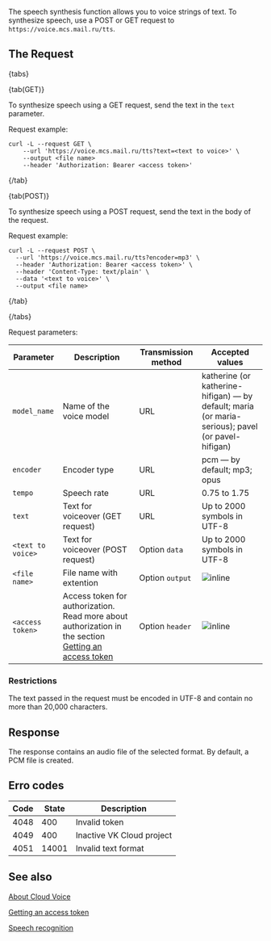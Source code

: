 The speech synthesis function allows you to voice strings of text. To synthesize speech, use a POST or GET request to `https://voice.mcs.mail.ru/tts`.

## The Request

{tabs}

{tab(GET)}

To synthesize speech using a GET request, send the text in the `text` parameter.

Request example:

```console
curl -L --request GET \
    --url 'https://voice.mcs.mail.ru/tts?text=<text to voice>' \
    --output <file name>
    --header 'Authorization: Bearer <access token>'
```

{/tab}

{tab(POST)}

To synthesize speech using a POST request, send the text in the body of the request.

Request example:

```console
curl -L --request POST \
  --url 'https://voice.mcs.mail.ru/tts?encoder=mp3' \
  --header 'Authorization: Bearer <access token>' \
  --header 'Content-Type: text/plain' \
  --data '<text to voice>' \
  --output <file name>
```

{/tab}

{/tabs}

Request parameters:

| Parameter | Description | Transmission method | Accepted values |
| --- | --- | --- | --- |
| `model_name` | Name of the voice model | URL |katherine (or katherine-hifigan) — by default; maria (or maria-serious); pavel (or pavel-hifigan) |
| `encoder` | Encoder type | URL | pcm — by default; mp3; opus |
| `tempo` | Speech rate | URL | 0.75 to 1.75 |
| `text` | Text for voiceover (GET request)| URL | Up to 2000 symbols in UTF-8 |
| `<text to voice>` | Text for voiceover (POST request) | Option `data`| Up to 2000 symbols in UTF-8|
| `<file name>` | File name with extention | Option `output` | ![](/en/assets/no.svg "inline") |
| `<access token>`| Access token for authorization. Read more about authorization in the section [Getting an access token](../get-voice-token) | Option `header`| ![](/en/assets/no.svg "inline") |

### Restrictions

The text passed in the request must be encoded in UTF-8 and contain no more than 20,000 characters.

## Response

The response contains an audio file of the selected format. By default, a PCM file is created.

## Erro codes

| Code  | State | Description                   |
| ---- | ------ | -------------------------- |
| 4048 | 400    | Invalid token       |
| 4049 | 400    | Inactive VK Cloud project   |
| 4051 | 14001  | Invalid text format |

## See also

[About Cloud Voice](../../concepts/about)

[Getting an access token](../get-voice-token)

[Speech recognition](../speech-recognition)
